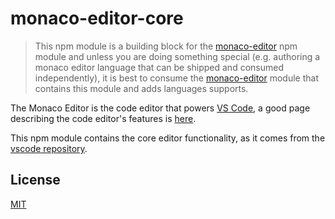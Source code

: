 # monaco-editor-core

> This npm module is a building block for the [monaco-editor](https://www.npmjs.com/package/monaco-editor)
npm module and unless you are doing something special (e.g. authoring a monaco editor language that can be shipped
and consumed independently), it is best to consume the [monaco-editor](https://www.npmjs.com/package/monaco-editor) module
that contains this module and adds languages supports.

The Monaco Editor is the code editor that powers [VS Code](https://github.com/microsoft/vscode),
a good page describing the code editor's features is [here](https://code.visualstudio.com/docs/editor/editingevolved).

This npm module contains the core editor functionality, as it comes from the [vscode repository](https://github.com/microsoft/vscode).

## License
[MIT](https://github.com/microsoft/vscode/blob/master/LICENSE.txt)
